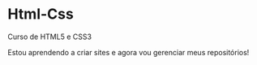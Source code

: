 # Html-Css
 Curso de HTML5 e CSS3

Estou aprendendo a criar sites e agora vou gerenciar meus repositórios!

